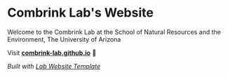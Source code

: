 
# Combrink Lab's Website

Welcome to the Combrink Lab at the School of Natural Resources and the Environment, The University of Arizona

Visit **[combrink-lab.github.io](https://combrink-lab.github.io)** 🚀

_Built with [Lab Website Template](https://greene-lab.gitbook.io/lab-website-template-docs)_

